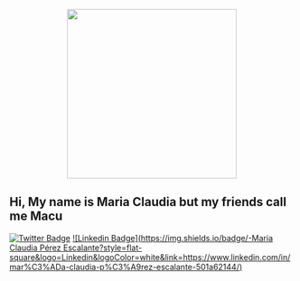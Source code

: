 <p style="text-align: center;">
  <img width="300" height="300" src="https://media1.tenor.com/images/a5dda5f48b69bf95471ffd02f0d7edba/tenor.gif">
</p>

## Hi, My name is Maria Claudia but my friends call me Macu

[![Twitter Badge](https://img.shields.io/badge/-@Magenta_Oreo-1ca0f1?style=flat-square&logo=twitter&logoColor=white&link=https://twitter.com/https://twitter.com/Magenta_Oreo)](https://twitter.com/Magenta_Oreo)  [![Linkedin Badge](https://img.shields.io/badge/-Maria Claudia Pérez Escalante?style=flat-square&logo=Linkedin&logoColor=white&link=https://www.linkedin.com/in/mar%C3%ADa-claudia-p%C3%A9rez-escalante-501a62144/)](https://www.linkedin.com/in/mar%C3%ADa-claudia-p%C3%A9rez-escalante-501a62144/) 

<!--
**macu-dev/macu-dev** is a ✨ _special_ ✨ repository because its `README.md` (this file) appears on your GitHub profile.

Here are some ideas to get you started:

- 🔭 I’m currently working on ...
- 🌱 I’m currently learning ...
- 👯 I’m looking to collaborate on ...
- 🤔 I’m looking for help with ...
- 💬 Ask me about ...
- 📫 How to reach me: ...
- 😄 Pronouns: ...
- ⚡ Fun fact: ...
-->

